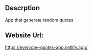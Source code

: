 Descrption
--------------------------------
App that generate random quotes

Website Url:
--------------------------------
https://everyday-quotes-app.netlify.app/
